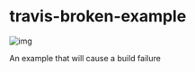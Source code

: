 # travis-broken-example

![img](https://travis-ci.org/gabiekene/travis-broken-example.svg?branch=master)

An example that will cause a build failure
